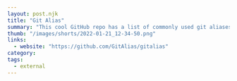 ```yaml
---
layout: post.njk
title: "Git Alias"
summary: "This cool GitHub repo has a list of commonly used git aliases you can use. That's shortcuts you can use instead of the full command like 'git c' instead of 'git commit'."
thumb: "/images/shorts/2022-01-21_12-34-50.png"
links:
  - website: "https://github.com/GitAlias/gitalias"
category:
tags:
  - external
---
```

